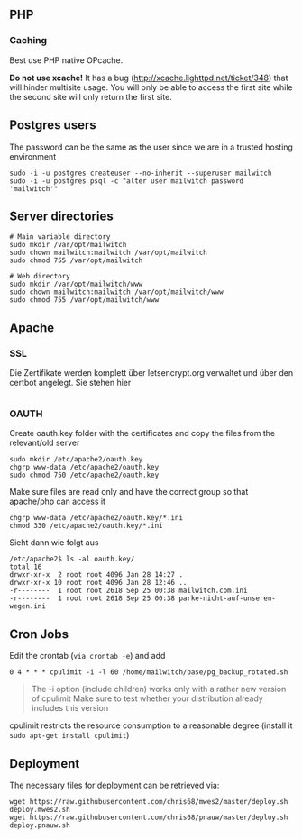 ## PHP ##
### Caching ###
Best use PHP native OPcache.

**Do not use xcache!** It has a bug (http://xcache.lighttpd.net/ticket/348) that will hinder multisite usage. You will only be able to access the first site while the second site will only return the first site.
## Postgres users ##
The password can be the same as the user since we are in a trusted hosting environment
```
sudo -i -u postgres createuser --no-inherit --superuser mailwitch
sudo -i -u postgres psql -c "alter user mailwitch password 'mailwitch'"
```

## Server directories ##
```
# Main variable directory
sudo mkdir /var/opt/mailwitch
sudo chown mailwitch:mailwitch /var/opt/mailwitch
sudo chmod 755 /var/opt/mailwitch

# Web directory
sudo mkdir /var/opt/mailwitch/www
sudo chown mailwitch:mailwitch /var/opt/mailwitch/www
sudo chmod 755 /var/opt/mailwitch/www
```

## Apache ##
### SSL ###
Die Zertifikate werden komplett über letsencrypt.org verwaltet und über den certbot angelegt. Sie stehen hier
```
```
### OAUTH ###
Create oauth.key folder with the certificates and copy the files from the relevant/old server
```
sudo mkdir /etc/apache2/oauth.key
chgrp www-data /etc/apache2/oauth.key
sudo chmod 750 /etc/apache2/oauth.key
```
Make sure files are read only and have the correct group so that apache/php can access it
```
chgrp www-data /etc/apache2/oauth.key/*.ini
chmod 330 /etc/apache2/oauth.key/*.ini
```
Sieht dann wie folgt aus
```
/etc/apache2$ ls -al oauth.key/
total 16
drwxr-xr-x  2 root root 4096 Jan 28 14:27 .
drwxr-xr-x 10 root root 4096 Jan 28 12:46 ..
-r--------  1 root root 2618 Sep 25 00:38 mailwitch.com.ini
-r--------  1 root root 2618 Sep 25 00:38 parke-nicht-auf-unseren-wegen.ini
```
## Cron Jobs ##
Edit the crontab (``via crontab -e``) and add 
```
0 4 * * * cpulimit -i -l 60 /home/mailwitch/base/pg_backup_rotated.sh
```
> The -i option (include children) works only with a rather new version of cpulimit
> Make sure to test whether your distribution already includes this version

cpulimit restricts the resource consumption to a reasonable degree (install it ``sudo apt-get install cpulimit``)

## Deployment ##
The necessary files for deployment can be retrieved via:
```
wget https://raw.githubusercontent.com/chris68/mwes2/master/deploy.sh deploy.mwes2.sh
wget https://raw.githubusercontent.com/chris68/pnauw/master/deploy.sh deploy.pnauw.sh
```
